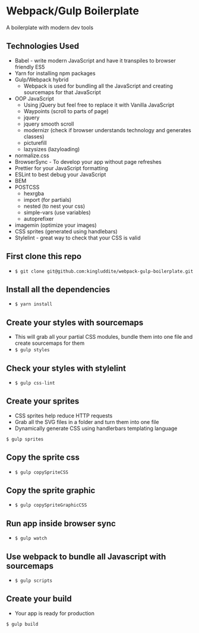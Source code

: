 # Webpack/Gulp Boilerplate
A boilerplate with modern dev tools

## Technologies Used
* Babel - write modern JavaScript and have it transpiles to browser friendly
ES5
* Yarn for installing npm packages
* Gulp/Webpack hybrid
  - Webpack is used for bundling all the JavaScript and creating sourcemaps
  for that JavaScript
* OOP JavaScript
  - Using jQuery but feel free to replace it with Vanilla JavaScript
  - Waypoints (scroll to parts of page)
  - jquery
  - jquery smooth scroll
  - modernizr (check if browser understands technology and generates classes)
  - picturefill
  - lazysizes (lazyloading)
* normalize.css
* BrowserSync - To develop your app without page refreshes
* Prettier for your JavaScript formatting
* ESLint to best debug your JavaScript
* BEM
* POSTCSS
  - hexrgba
  - import (for partials)
  - nested (to nest your css)
  - simple-vars (use variables)
  - autoprefixer
* imagemin (optimize your images)
* CSS sprites (generated using handlebars)
* Stylelint - great way to check that your CSS is valid

## First clone this repo
* `$ git clone git@github.com:kingluddite/webpack-gulp-boilerplate.git`

## Install all the dependencies
* `$ yarn install`

## Create your styles with sourcemaps
* This will grab all your partial CSS modules, bundle them into one file and
create sourcemaps for them
* `$ gulp styles`

## Check your styles with stylelint
* `$ gulp css-lint`

## Create your sprites
* CSS sprites help reduce HTTP requests
* Grab all the SVG files in a folder and turn them into one file
* Dynamically generate CSS using handlerbars templating language

`$ gulp sprites`

## Copy the sprite css
* `$ gulp copySpriteCSS`

## Copy the sprite graphic
* `$ gulp copySpriteGraphicCSS`

## Run app inside browser sync
* `$ gulp watch`

## Use webpack to bundle all Javascript with sourcemaps
* `$ gulp scripts`

## Create your build
* Your app is ready for production

`$ gulp build`
